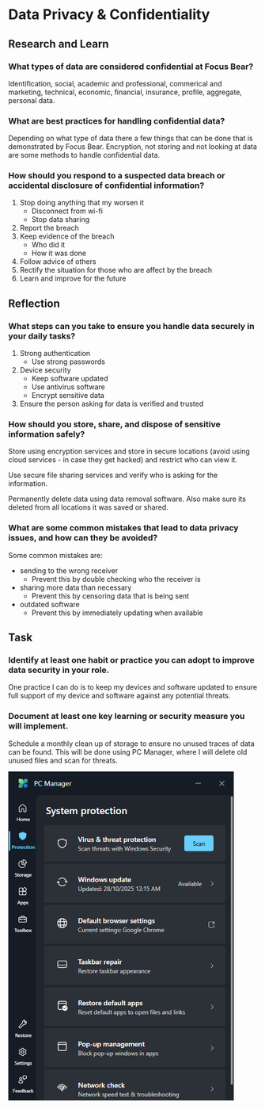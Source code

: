 # Data Privacy & Confidentiality
## Research and Learn
### What types of data are considered confidential at Focus Bear?
Identification, social, academic and professional, commerical and marketing, technical, economic, financial, insurance, profile, aggregate, personal data.

### What are best practices for handling confidential data?
Depending on what type of data there a few things that can be done that is demonstrated by Focus Bear. Encryption, not storing and not looking at data are some methods to handle confidential data.

### How should you respond to a suspected data breach or accidental disclosure of confidential information?
1. Stop doing anything that my worsen it
    - Disconnect from wi-fi
    - Stop data sharing
2. Report the breach
3. Keep evidence of the breach
    - Who did it
    - How it was done
4. Follow advice of others
5. Rectify the situation for those who are affect by the breach
6. Learn and improve for the future

## Reflection
### What steps can you take to ensure you handle data securely in your daily tasks?
1. Strong authentication
    - Use strong passwords
2. Device security
    - Keep software updated
    - Use antivirus software
    - Encrypt sensitive data
3. Ensure the person asking for data is verified and trusted

### How should you store, share, and dispose of sensitive information safely?
Store using encryption services and store in secure locations (avoid using cloud services - in case they get hacked) and restrict who can view it.

Use secure file sharing services and verify who is asking for the information.

Permanently delete data using data removal software. Also make sure its deleted from all locations it was saved or shared.

### What are some common mistakes that lead to data privacy issues, and how can they be avoided?
Some common mistakes are:
- sending to the wrong receiver
    - Prevent this by double checking who the receiver is
- sharing more data than necessary
    - Prevent this by censoring data that is being sent
- outdated software
    - Prevent this by immediately updating when available

## Task
### Identify at least one habit or practice you can adopt to improve data security in your role.
One practice I can do is to keep my devices and software updated to ensure full support of my device and software against any potential threats.

### Document at least one key learning or security measure you will implement.
Schedule a monthly clean up of storage to ensure no unused traces of data can be found. This will be done using PC Manager, where I will delete old unused files and scan for threats.

![alt text](../images/pc_manager.png)
